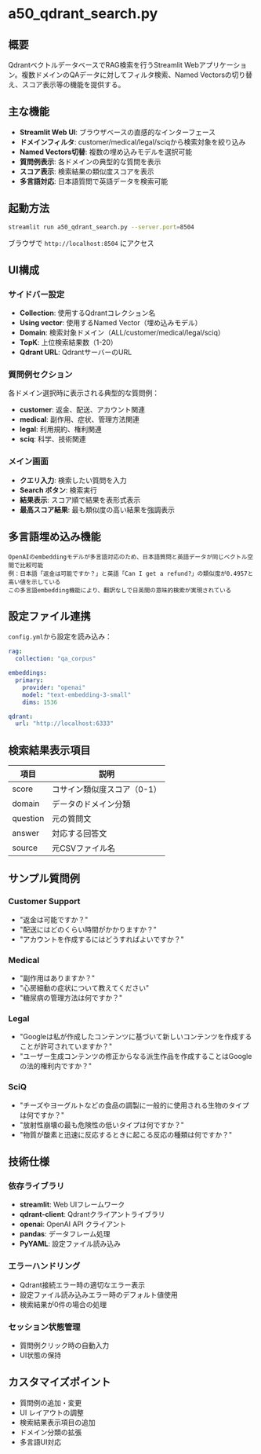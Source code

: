 # a50_qdrant_search.py

## 概要

QdrantベクトルデータベースでRAG検索を行うStreamlit Webアプリケーション。複数ドメインのQAデータに対してフィルタ検索、Named Vectorsの切り替え、スコア表示等の機能を提供する。

## 主な機能

- **Streamlit Web UI**: ブラウザベースの直感的なインターフェース
- **ドメインフィルタ**: customer/medical/legal/sciqから検索対象を絞り込み
- **Named Vectors切替**: 複数の埋め込みモデルを選択可能
- **質問例表示**: 各ドメインの典型的な質問を表示
- **スコア表示**: 検索結果の類似度スコアを表示
- **多言語対応**: 日本語質問で英語データを検索可能

## 起動方法

```bash
streamlit run a50_qdrant_search.py --server.port=8504
```

ブラウザで `http://localhost:8504` にアクセス

## UI構成

### サイドバー設定
- **Collection**: 使用するQdrantコレクション名
- **Using vector**: 使用するNamed Vector（埋め込みモデル）
- **Domain**: 検索対象ドメイン（ALL/customer/medical/legal/sciq）
- **TopK**: 上位検索結果数（1-20）
- **Qdrant URL**: QdrantサーバーのURL

### 質問例セクション
各ドメイン選択時に表示される典型的な質問例：

- **customer**: 返金、配送、アカウント関連
- **medical**: 副作用、症状、管理方法関連  
- **legal**: 利用規約、権利関連
- **sciq**: 科学、技術関連

### メイン画面
- **クエリ入力**: 検索したい質問を入力
- **Search ボタン**: 検索実行
- **結果表示**: スコア順で結果を表形式表示
- **最高スコア結果**: 最も類似度の高い結果を強調表示

## 多言語埋め込み機能

```
OpenAIのembeddingモデルが多言語対応のため、日本語質問と英語データが同じベクトル空間で比較可能
例：日本語「返金は可能ですか？」と英語「Can I get a refund?」の類似度が0.4957と高い値を示している
この多言語embedding機能により、翻訳なしで日英間の意味的検索が実現されている
```

## 設定ファイル連携

`config.yml`から設定を読み込み：

```yaml
rag:
  collection: "qa_corpus"

embeddings:
  primary:
    provider: "openai" 
    model: "text-embedding-3-small"
    dims: 1536

qdrant:
  url: "http://localhost:6333"
```

## 検索結果表示項目

| 項目 | 説明 |
|------|------|
| score | コサイン類似度スコア（0-1） |
| domain | データのドメイン分類 |
| question | 元の質問文 |
| answer | 対応する回答文 |
| source | 元CSVファイル名 |

## サンプル質問例

### Customer Support
- "返金は可能ですか？"
- "配送にはどのくらい時間がかかりますか？"
- "アカウントを作成するにはどうすればよいですか？"

### Medical
- "副作用はありますか？"
- "心房細動の症状について教えてください"
- "糖尿病の管理方法は何ですか？"

### Legal
- "Googleは私が作成したコンテンツに基づいて新しいコンテンツを作成することが許可されていますか？"
- "ユーザー生成コンテンツの修正からなる派生作品を作成することはGoogleの法的権利内ですか？"

### SciQ
- "チーズやヨーグルトなどの食品の調製に一般的に使用される生物のタイプは何ですか？"
- "放射性崩壊の最も危険性の低いタイプは何ですか？"
- "物質が酸素と迅速に反応するときに起こる反応の種類は何ですか？"

## 技術仕様

### 依存ライブラリ
- **streamlit**: Web UIフレームワーク
- **qdrant-client**: Qdrantクライアントライブラリ  
- **openai**: OpenAI API クライアント
- **pandas**: データフレーム処理
- **PyYAML**: 設定ファイル読み込み

### エラーハンドリング
- Qdrant接続エラー時の適切なエラー表示
- 設定ファイル読み込みエラー時のデフォルト値使用
- 検索結果が0件の場合の処理

### セッション状態管理  
- 質問例クリック時の自動入力
- UI状態の保持

## カスタマイズポイント

- 質問例の追加・変更
- UI レイアウトの調整
- 検索結果表示項目の追加
- ドメイン分類の拡張
- 多言語UI対応